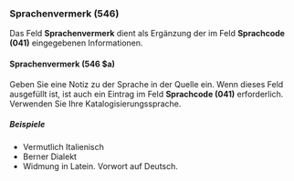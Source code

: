 ### Sprachenvermerk (546)

Das Feld **Sprachenvermerk** dient als Ergänzung der im Feld **Sprachcode (041)** eingegebenen Informationen.

#### Sprachenvermerk (546 $a)

Geben Sie eine Notiz zu der Sprache in der Quelle ein. Wenn dieses Feld ausgefüllt ist, ist auch ein Eintrag im Feld **Sprachcode (041)** erforderlich. Verwenden Sie Ihre Katalogisierungssprache.

##### Beispiele

- Vermutlich Italienisch
- Berner Dialekt
- Widmung in Latein. Vorwort auf Deutsch.
